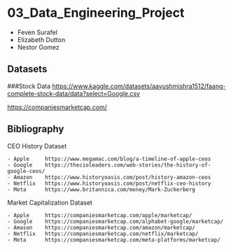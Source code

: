 # 03_Data_Engineering_Project
- Feven Surafel
- Elizabeth Dutton
- Nestor Gomez

## Datasets
###Stock Data
https://www.kaggle.com/datasets/aayushmishra1512/faang-complete-stock-data/data?select=Google.csv

https://companiesmarketcap.com/


## Bibliography
CEO History Dataset

    - Apple	    https://www.megamac.com/blog/a-timeline-of-apple-ceos
    - Google	https://thecioleaders.com/web-stories/the-history-of-google-ceos/
    - Amazon	https://www.historyoasis.com/post/history-amazon-ceos
    - Netflix	https://www.historyoasis.com/post/netflix-ceo-history
    - Meta	    https://www.britannica.com/money/Mark-Zuckerberg

Market Capitalization Dataset

    - Apple     https://companiesmarketcap.com/apple/marketcap/
    - Google    https://companiesmarketcap.com/alphabet-google/marketcap/
    - Amason    https://companiesmarketcap.com/amazon/marketcap/
    - Netflix   https://companiesmarketcap.com/netflix/marketcap/
    - Meta      https://companiesmarketcap.com/meta-platforms/marketcap/
